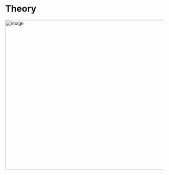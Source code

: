 # Theory
<img width="636" height="478" alt="image" src="https://github.com/user-attachments/assets/ece74cf7-a2bb-4322-a9d7-943cbbc1baf1" />
